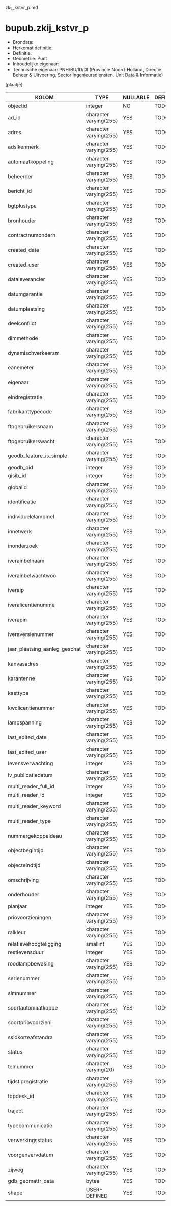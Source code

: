zkij_kstvr_p.md

# bupub.zkij_kstvr_p


* Brondata: 
* Herkomst definitie: 
* Definitie: 
* Geometrie: Punt
* Inhoudelijke eigenaar: 
* Technische eigenaar: PNH/BU/ID/DI (Provincie Noord-Holland, Directie Beheer & Uitvoering, Sector Ingenieursdiensten, Unit Data & Informatie)

[plaatje]


|KOLOM                            |TYPE                       |NULLABLE|DEFINITIE|
|------                           |----                       |-----   |-----    |
|objectid                         |integer                    |NO      |TODO|
|ad_id                            |character varying(255)     |YES     |TODO|
|adres                            |character varying(255)     |YES     |TODO|
|adslkenmerk                      |character varying(255)     |YES     |TODO|
|automaatkoppeling                |character varying(255)     |YES     |TODO|
|beheerder                        |character varying(255)     |YES     |TODO|
|bericht_id                       |character varying(255)     |YES     |TODO|
|bgtplustype                      |character varying(255)     |YES     |TODO|
|bronhouder                       |character varying(255)     |YES     |TODO|
|contractnumonderh                |character varying(255)     |YES     |TODO|
|created_date                     |character varying(255)     |YES     |TODO|
|created_user                     |character varying(255)     |YES     |TODO|
|dataleverancier                  |character varying(255)     |YES     |TODO|
|datumgarantie                    |character varying(255)     |YES     |TODO|
|datumplaatsing                   |character varying(255)     |YES     |TODO|
|deelconflict                     |character varying(255)     |YES     |TODO|
|dimmethode                       |character varying(255)     |YES     |TODO|
|dynamischverkeersm               |character varying(255)     |YES     |TODO|
|eanemeter                        |character varying(255)     |YES     |TODO|
|eigenaar                         |character varying(255)     |YES     |TODO|
|eindregistratie                  |character varying(255)     |YES     |TODO|
|fabrikanttypecode                |character varying(255)     |YES     |TODO|
|ftpgebruikersnaam                |character varying(255)     |YES     |TODO|
|ftpgebruikerswacht               |character varying(255)     |YES     |TODO|
|geodb_feature_is_simple          |character varying(255)     |YES     |TODO|
|geodb_oid                        |integer                    |YES     |TODO|
|gisib_id                         |integer                    |YES     |TODO|
|globalid                         |character varying(255)     |YES     |TODO|
|identificatie                    |character varying(255)     |YES     |TODO|
|individuelelampmel               |character varying(255)     |YES     |TODO|
|innetwerk                        |character varying(255)     |YES     |TODO|
|inonderzoek                      |character varying(255)     |YES     |TODO|
|iverainbelnaam                   |character varying(255)     |YES     |TODO|
|iverainbelwachtwoo               |character varying(255)     |YES     |TODO|
|iveraip                          |character varying(255)     |YES     |TODO|
|iveralicentienumme               |character varying(255)     |YES     |TODO|
|iverapin                         |character varying(255)     |YES     |TODO|
|iveraversienummer                |character varying(255)     |YES     |TODO|
|jaar_plaatsing_aanleg_geschat    |character varying(255)     |YES     |TODO|
|kanvasadres                      |character varying(255)     |YES     |TODO|
|karantenne                       |character varying(255)     |YES     |TODO|
|kasttype                         |character varying(255)     |YES     |TODO|
|kwclicentienummer                |character varying(255)     |YES     |TODO|
|lampspanning                     |character varying(255)     |YES     |TODO|
|last_edited_date                 |character varying(255)     |YES     |TODO|
|last_edited_user                 |character varying(255)     |YES     |TODO|
|levensverwachting                |integer                    |YES     |TODO|
|lv_publicatiedatum               |character varying(255)     |YES     |TODO|
|multi_reader_full_id             |integer                    |YES     |TODO|
|multi_reader_id                  |integer                    |YES     |TODO|
|multi_reader_keyword             |character varying(255)     |YES     |TODO|
|multi_reader_type                |character varying(255)     |YES     |TODO|
|nummergekoppeldeau               |character varying(255)     |YES     |TODO|
|objectbegintijd                  |character varying(255)     |YES     |TODO|
|objecteindtijd                   |character varying(255)     |YES     |TODO|
|omschrijving                     |character varying(255)     |YES     |TODO|
|onderhouder                      |character varying(255)     |YES     |TODO|
|planjaar                         |integer                    |YES     |TODO|
|priovoorzieningen                |character varying(255)     |YES     |TODO|
|ralkleur                         |character varying(255)     |YES     |TODO|
|relatievehoogteligging           |smallint                   |YES     |TODO|
|restlevensduur                   |integer                    |YES     |TODO|
|roodlampbewaking                 |character varying(255)     |YES     |TODO|
|serienummer                      |character varying(255)     |YES     |TODO|
|simnummer                        |character varying(255)     |YES     |TODO|
|soortautomaatkoppe               |character varying(255)     |YES     |TODO|
|soortpriovoorzieni               |character varying(255)     |YES     |TODO|
|ssidkorteafstandra               |character varying(255)     |YES     |TODO|
|status                           |character varying(255)     |YES     |TODO|
|telnummer                        |character varying(20)      |YES     |TODO|
|tijdstipregistratie              |character varying(255)     |YES     |TODO|
|topdesk_id                       |character varying(255)     |YES     |TODO|
|traject                          |character varying(255)     |YES     |TODO|
|typecommunicatie                 |character varying(255)     |YES     |TODO|
|verwerkingsstatus                |character varying(255)     |YES     |TODO|
|voorgenvervdatum                 |character varying(255)     |YES     |TODO|
|zijweg                           |character varying(255)     |YES     |TODO|
|gdb_geomattr_data                |bytea                      |YES     |TODO|
|shape                            |USER-DEFINED               |YES     |TODO|
